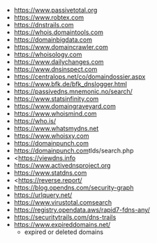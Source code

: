 * <https://www.passivetotal.org>
* <https://www.robtex.com>
* <https://dnstrails.com>
* <https://whois.domaintools.com>
* <https://domainbigdata.com>
* <https://www.domaincrawler.com>
* <https://whoisology.com>
* <https://www.dailychanges.com>
* <https://www.dnsinspect.com>
* <https://centralops.net/co/domaindossier.aspx>
* <https://www.bfk.de/bfk_dnslogger.html>
* <https://passivedns.mnemonic.no/search/>
* <https://www.statsinfinity.com>
* <https://www.domaingraveyard.com>
* <https://www.whoismind.com>
* <https://who.is/>
* <https://www.whatsmydns.net>
* <https://www.whoisxy.com>
* <https://domainpunch.com>
* <https://domainpunch.com>tlds/search.php
* <https://viewdns.info
* <https://www.activednsproject.org>
* <https://www.statdns.com>
* <https://reverse.report/
* <https://blog.opendns.com/security-graph>
* <https://urlquery.net/>
* <https://www.virustotal.comsearch>
* <https://registry.opendata.aws/rapid7-fdns-any/>
* <https://securitytrails.com/dns-trails>
* <https://www.expireddomains.net/>
	- expired or deleted domains
